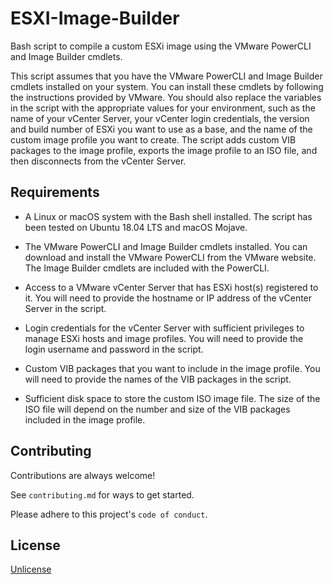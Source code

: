 # ESXI-Image-Builder
Bash script to compile a custom ESXi image using the VMware PowerCLI and Image Builder cmdlets.

This script assumes that you have the VMware PowerCLI and Image Builder cmdlets installed on your system. You can install these cmdlets by following the instructions provided by VMware. You should also replace the variables in the script with the appropriate values for your environment, such as the name of your vCenter Server, your vCenter login credentials, the version and build number of ESXi you want to use as a base, and the name of the custom image profile you want to create. The script adds custom VIB packages to the image profile, exports the image profile to an ISO file, and then disconnects from the vCenter Server.
## Requirements

* A Linux or macOS system with the Bash shell installed. The script has been tested on Ubuntu 18.04 LTS and macOS Mojave.

* The VMware PowerCLI and Image Builder cmdlets installed. You can download and install the VMware PowerCLI from the VMware website. The Image Builder cmdlets are included with the PowerCLI.

* Access to a VMware vCenter Server that has ESXi host(s) registered to it. You will need to provide the hostname or IP address of the vCenter Server in the script.

* Login credentials for the vCenter Server with sufficient privileges to manage ESXi hosts and image profiles. You will need to provide the login username and password in the script.

* Custom VIB packages that you want to include in the image profile. You will need to provide the names of the VIB packages in the script.

* Sufficient disk space to store the custom ISO image file. The size of the ISO file will depend on the number and size of the VIB packages included in the image profile.
## Contributing

Contributions are always welcome!

See `contributing.md` for ways to get started.

Please adhere to this project's `code of conduct`.


## License

[Unlicense](https://unlicense.org/)

